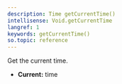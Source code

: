 ```yaml
---
description: Time getCurrentTime()
intellisense: Void.getCurrentTime
langref: 1
keywords: getCurrentTime()
so.topic: reference
---
```



Get the current time.



* **Current:** time


